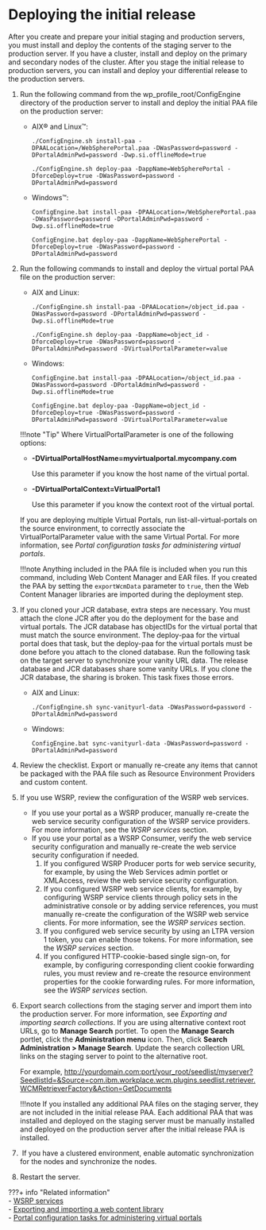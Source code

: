 # Deploying the initial release

After you create and prepare your initial staging and production servers, you must install and deploy the contents of the staging server to the production server. If you have a cluster, install and deploy on the primary and secondary nodes of the cluster. After you stage the initial release to production servers, you can install and deploy your differential release to the production servers.

1.  Run the following command from the wp_profile_root/ConfigEngine directory of the production server to install and deploy the initial PAA file on the production server:

    -   AIX® and Linux™:

        ```
        ./ConfigEngine.sh install-paa -DPAALocation=/WebSpherePortal.paa -DWasPassword=password -DPortalAdminPwd=password -Dwp.si.offlineMode=true
        
        ./ConfigEngine.sh deploy-paa -DappName=WebSpherePortal -DforceDeploy=true -DWasPassword=password -DPortalAdminPwd=password
        ```

    -   Windows™:

        ```
        ConfigEngine.bat install-paa -DPAALocation=/WebSpherePortal.paa -DWasPassword=password -DPortalAdminPwd=password -Dwp.si.offlineMode=true
        
        ConfigEngine.bat deploy-paa -DappName=WebSpherePortal -DforceDeploy=true -DWasPassword=password -DPortalAdminPwd=password
        ```

2.  Run the following commands to install and deploy the virtual portal PAA file on the production server:

    -   AIX and Linux:

        ```
        ./ConfigEngine.sh install-paa -DPAALocation=/object_id.paa -DWasPassword=password -DPortalAdminPwd=password -Dwp.si.offlineMode=true
        
        ./ConfigEngine.sh deploy-paa -DappName=object_id -DforceDeploy=true -DWasPassword=password -DPortalAdminPwd=password -DVirtualPortalParameter=value
        ```

    -   Windows:

        ```
        ConfigEngine.bat install-paa -DPAALocation=/object_id.paa -DWasPassword=password -DPortalAdminPwd=password -Dwp.si.offlineMode=true
        
        ConfigEngine.bat deploy-paa -DappName=object_id -DforceDeploy=true -DWasPassword=password -DPortalAdminPwd=password -DVirtualPortalParameter=value
        ```

    !!!note "Tip"
        Where VirtualPortalParameter is one of the following options:

    -   **-DVirtualPortalHostName=myvirtualportal.mycompany.com**

        Use this parameter if you know the host name of the virtual portal.

    -   **-DVirtualPortalContext=VirtualPortal1**

        Use this parameter if you know the context root of the virtual portal.

    If you are deploying multiple Virtual Portals, run list-all-virtual-portals on the source environment, to correctly associate the VirtualPortalParameter value with the same Virtual Portal. For more information, see *Portal configuration tasks for administering virtual portals*.

    !!!note
        Anything included in the PAA file is included when you run this command, including Web Content Manager and EAR files. If you created the PAA by setting the `exportWcmData` parameter to `true`, then the Web Content Manager libraries are imported during the deployment step.

3.  If you cloned your JCR database, extra steps are necessary. You must attach the clone JCR after you do the deployment for the base and virtual portals. The JCR database has objectIDs for the virtual portal that must match the source environment. The deploy-paa for the virtual portal does that task, but the deploy-paa for the virtual portals must be done before you attach to the cloned database. Run the following task on the target server to synchronize your vanity URL data. The release database and JCR databases share some vanity URLs. If you clone the JCR database, the sharing is broken. This task fixes those errors.

    -   AIX and Linux:

        ```
        ./ConfigEngine.sh sync-vanityurl-data -DWasPassword=password -DPortalAdminPwd=password
        ```

    -   Windows:

        ```
        ConfigEngine.bat sync-vanityurl-data -DWasPassword=password -DPortalAdminPwd=password
        ```

4.  Review the checklist. Export or manually re-create any items that cannot be packaged with the PAA file such as Resource Environment Providers and custom content.

5.  If you use WSRP, review the configuration of the WSRP web services.

    -   If you use your portal as a WSRP producer, manually re-create the web service security configuration of the WSRP service providers. For more information, see the *WSRP services* section.
    -   If you use your portal as a WSRP Consumer, verify the web service security configuration and manually re-create the web service security configuration if needed.
        1.  If you configured WSRP Producer ports for web service security, for example, by using the Web Services admin portlet or XMLAccess, review the web service security configuration.
        2.  If you configured WSRP web service clients, for example, by configuring WSRP service clients through policy sets in the administrative console or by adding service references, you must manually re-create the configuration of the WSRP web service clients. For more information, see the *WSRP services* section.
        3.  If you configured web service security by using an LTPA version 1 token, you can enable those tokens. For more information, see the *WSRP services* section.
        4.  If you configured HTTP-cookie-based single sign-on, for example, by configuring corresponding client cookie forwarding rules, you must review and re-create the resource environment properties for the cookie forwarding rules. For more information, see the *WSRP services* section.
6.  Export search collections from the staging server and import them into the production server. For more information, see *Exporting and importing search collections*. If you are using alternative context root URLs, go to **Manage Search** portlet. To open the **Manage Search** portlet, click the **Administration menu** icon. Then, click **Search Administration > Manage Search**. Update the search collection URL links on the staging server to point to the alternative root.

    For example, http://yourdomain.com:port/your_root/seedlist/myserver?SeedlistId=&Source=com.ibm.workplace.wcm.plugins.seedlist.retriever.WCMRetrieverFactory&Action=GetDocuments

    !!!note
        If you installed any additional PAA files on the staging server, they are not included in the initial release PAA. Each additional PAA that was installed and deployed on the staging server must be manually installed and deployed on the production server after the initial release PAA is installed.

7.   If you have a clustered environment, enable automatic synchronization for the nodes and synchronize the nodes.

8.  Restart the server.

???+ info "Related information"  
    -   [WSRP services](../../../../extend_dx/development_tools/wsrp/index.md)<br>
    -   [Exporting and importing a web content library](../../../../manage_content/wcm/wcm_management/wcm_adm_tools/wcmlibrary_export/wcm_config_wcmlibrary_export.md)<br>
    -   [Portal configuration tasks for administering virtual portals](../../../../build_sites/virtual_portal/vp_reference/vp_command_ref/portal_cfg_adm_vp/index.md)

